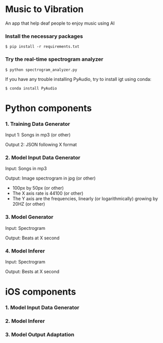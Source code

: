 # Music to Vibration
An app that help deaf people to enjoy music using AI

### Install the necessary packages
``$ pip install -r requirements.txt``

### Try the real-time spectrogram analyzer
``$ python spectrogram_analyzer.py``

If you have any trouble installing PyAudio, try to install igt using conda:

``$ conda install PyAudio``


# Python components

### 1. Training Data Generator

Input 1: Songs in mp3 (or other)

Output 2: JSON following X format

### 2. Model Input Data Generator

Input: Songs in mp3

Output: Image spectrogram in jpg (or other)
- 100px by 50px (or other)
- The X axis rate is 44100 (or other)
- The Y axis are the frequencies, linearly (or logarithmically) growing by 20HZ (or other)

### 3. Model Generator

Input: Spectrogram

Output: Beats at X second

### 4. Model Inferer
Input: Spectrogram

Output: Bests at X second

# iOS components

### 1. Model Input Data Generator

### 2. Model Inferer

### 3. Model Output Adaptation
